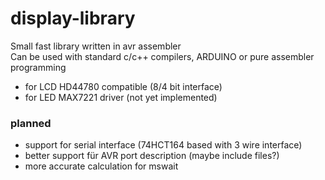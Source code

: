 # display-library
Small fast library written in avr assembler  
Can be used with standard c/c++ compilers, ARDUINO or pure assembler programming
* for LCD HD44780 compatible (8/4 bit interface)
* for LED MAX7221 driver (not yet implemented)

### planned
* support for serial interface (74HCT164 based with 3 wire interface)
* better support für AVR port description (maybe include files?)
* more accurate calculation for mswait
